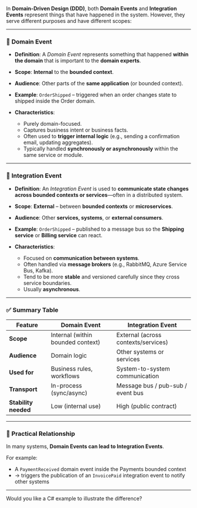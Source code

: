 ﻿In **Domain-Driven Design (DDD)**, both **Domain Events** and **Integration Events** represent things that have happened in the system. However, they serve different purposes and have different scopes:

---

### 🔹 **Domain Event**

* **Definition**: A *Domain Event* represents something that happened **within the domain** that is important to the **domain experts**.
* **Scope**: **Internal** to the **bounded context**.
* **Audience**: Other parts of the **same application** (or bounded context).
* **Example**:
  `OrderShipped` – triggered when an order changes state to shipped inside the Order domain.
* **Characteristics**:

  * Purely domain-focused.
  * Captures business intent or business facts.
  * Often used to **trigger internal logic** (e.g., sending a confirmation email, updating aggregates).
  * Typically handled **synchronously or asynchronously** within the same service or module.

---

### 🔸 **Integration Event**

* **Definition**: An *Integration Event* is used to **communicate state changes across bounded contexts or services**—often in a distributed system.
* **Scope**: **External** – between **bounded contexts** or **microservices**.
* **Audience**: Other **services, systems**, or **external consumers**.
* **Example**:
  `OrderShipped` – published to a message bus so the **Shipping service** or **Billing service** can react.
* **Characteristics**:

  * Focused on **communication between systems**.
  * Often handled via **message brokers** (e.g., RabbitMQ, Azure Service Bus, Kafka).
  * Tend to be more **stable** and versioned carefully since they cross service boundaries.
  * Usually **asynchronous**.

---

### ✅ Summary Table

| Feature              | Domain Event                      | Integration Event                   |
| -------------------- | --------------------------------- | ----------------------------------- |
| **Scope**            | Internal (within bounded context) | External (across contexts/services) |
| **Audience**         | Domain logic                      | Other systems or services           |
| **Used for**         | Business rules, workflows         | System-to-system communication      |
| **Transport**        | In-process (sync/async)           | Message bus / pub-sub / event bus   |
| **Stability needed** | Low (internal use)                | High (public contract)              |

---

### 🧩 Practical Relationship

In many systems, **Domain Events can lead to Integration Events**.

For example:

* A `PaymentReceived` domain event inside the Payments bounded context
* → triggers the publication of an `InvoicePaid` integration event to notify other systems

---

Would you like a C# example to illustrate the difference?
